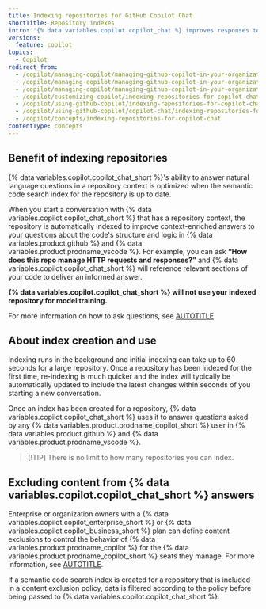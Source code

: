 ```yaml
---
title: Indexing repositories for GitHub Copilot Chat
shortTitle: Repository indexes
intro: '{% data variables.copilot.copilot_chat %} improves responses to questions about code by indexing your repositories.'
versions:
  feature: copilot
topics:
  - Copilot
redirect_from:
  - /copilot/managing-copilot/managing-github-copilot-in-your-organization/customizing-copilot-for-your-organization/indexing-repositories-for-copilot-chat
  - /copilot/managing-copilot/managing-github-copilot-in-your-organization/enhancing-copilot-for-your-organization/indexing-repositories-for-copilot-chat
  - /copilot/managing-copilot/managing-github-copilot-in-your-organization/managing-github-copilot-features-in-your-organization/indexing-repositories-for-copilot-chat
  - /copilot/customizing-copilot/indexing-repositories-for-copilot-chat
  - /copilot/using-github-copilot/indexing-repositories-for-copilot-chat
  - /copilot/using-github-copilot/copilot-chat/indexing-repositories-for-copilot-chat
  - /copilot/concepts/indexing-repositories-for-copilot-chat
contentType: concepts
---
```


## Benefit of indexing repositories

{% data variables.copilot.copilot_chat_short %}'s ability to answer natural language questions in a repository context is optimized when the semantic code search index for the repository is up to date.

When you start a conversation with {% data variables.copilot.copilot_chat_short %} that has a repository context, the repository is automatically indexed to improve context-enriched answers to your questions about the code's structure and logic in {% data variables.product.github %} and {% data variables.product.prodname_vscode %}. For example, you can ask **“How does this repo manage HTTP requests and responses?”** and {% data variables.copilot.copilot_chat_short %} will reference relevant sections of your code to deliver an informed answer.

**{% data variables.copilot.copilot_chat_short %} will not use your indexed repository for model training.**

For more information on how to ask questions, see [AUTOTITLE](/copilot/using-github-copilot/asking-github-copilot-questions-in-github).

## About index creation and use

Indexing runs in the background and initial indexing can take up to 60 seconds for a large repository. Once a repository has been indexed for the first time, re-indexing is much quicker and the index will typically be automatically updated to include the latest changes within seconds of you starting a new conversation.

Once an index has been created for a repository, {% data variables.copilot.copilot_chat_short %} uses it to answer questions asked by any {% data variables.product.prodname_copilot_short %} user in {% data variables.product.github %} and {% data variables.product.prodname_vscode %}.

> [!TIP] There is no limit to how many repositories you can index.

## Excluding content from {% data variables.copilot.copilot_chat_short %} answers

Enterprise or organization owners with a {% data variables.copilot.copilot_enterprise_short %} or {% data variables.copilot.copilot_business_short %} plan can define content exclusions to control the behavior of {% data variables.product.prodname_copilot %} for the {% data variables.product.prodname_copilot_short %} seats they manage. For more information, see [AUTOTITLE](/copilot/managing-copilot/managing-github-copilot-in-your-organization/setting-policies-for-copilot-in-your-organization/excluding-content-from-github-copilot).

If a semantic code search index is created for a repository that is included in a content exclusion policy, data is filtered according to the policy before being passed to {% data variables.copilot.copilot_chat_short %}.
